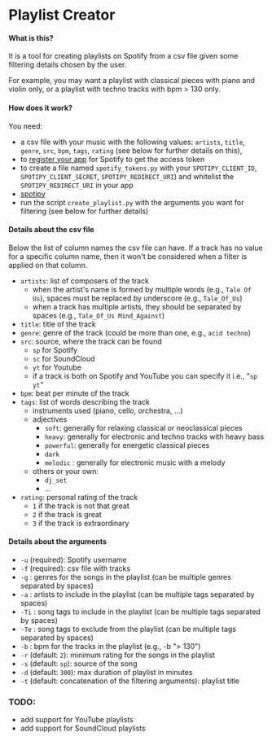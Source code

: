 # Playlist Creator

#### What is this?
It is a tool for creating playlists on Spotify from a csv file given some filtering details chosen by the user.

For example, you may want a playlist with classical pieces with piano and violin only, or a playlist with techno tracks with bpm > 130 only. 

#### How does it work?
You need:
- a csv file with your music with the following values: `artists`, `title`, `genre`, `src`, `bpm`, `tags`, `rating` (see below for further details on this),
- to [register your app](https://spotipy.readthedocs.io/en/latest/#authorized-requests) for Spotify to get the access token 
- to create a file named `spotify_tokens.py` with your `SPOTIPY_CLIENT_ID`, `SPOTIPY_CLIENT_SECRET`, `SPOTIPY_REDIRECT_URI`) and whitelist the `SPOTIPY_REDIRECT_URI` in your app 
- [spotipy](https://spotipy.readthedocs.io/en/latest/#installation)
- run the script `create_playlist.py` with the arguments you want for filtering (see below for further details)

#### Details about the csv file
Below the list of column names the csv file can have. If a track has no value for a specific column name, then it won't be considered when a filter is applied on that column.
 
- `artists`: list of composers of the track
    * when the artist's name is formed by multiple words (e.g., `Tale Of Us`), spaces must be replaced by underscore (e.g., `Tale_Of_Us`)
    * when a track has multiple artists, they should be separated by spaces (e.g., `Tale_Of_Us Mind_Against`)
- `title`: title of the track
- `genre`: genre of the track (could be more than one, e.g.,  `acid techno`)
- `src`: source, where the track can be found
    * `sp` for Spotify 
    * `sc` for SoundCloud
    * `yt` for Youtube
    * if a track is both on Spotify and YouTube you can specify it i.e., "`sp yt`"
- `bpm`: beat per minute of the track
- `tags`: list of words describing the track
    * instruments used (piano, cello, orchestra, ...)
    * adjectives 
        - `soft`: generally for relaxing classical or neoclassical pieces 
        - `heavy`: generally for electronic and techno tracks with heavy bass
        - `powerful`: generally for energetic classical pieces 
        - `dark`
        - `melodic` : generally for electronic music with a melody
    * others or your own:
        - `dj_set`
        - ...
- `rating`: personal rating of the track
    * `1` if the track is not that great
    * `2` if the track is great
    * `3` if the track is extraordinary

#### Details about the arguments
- `-u` (required): Spotify username
- `-f` (required): csv file with tracks
- `-g` : genres for the songs in the playlist (can be multiple genres separated by spaces)
- `-a` : artists to include in the playlist (can be multiple tags separated by spaces)
- `-Ti` : song tags to include in the playlist (can be multiple tags separated by spaces)
- `-Te` : song tags to exclude from the playlist (can be multiple tags separated by spaces)
- `-b` : bpm for the tracks in the playlist (e.g., -b "> 130")
- `-r` (default: `2`): minimum rating for the songs in the playlist
- `-s` (default: `sp`): source of the song
- `-d` (default: `300`): max duration of playlist in minutes
- `-t` (default: concatenation of the filtering arguments): playlist title

### TODO:
- add support for YouTube playlists
- add support for SoundCloud playlists
